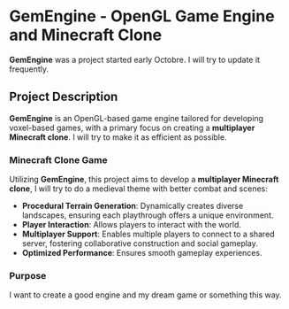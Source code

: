 # GemEngine - OpenGL Game Engine and Minecraft Clone

**GemEngine** was a project started early Octobre. I will try to update it frequently.

## Project Description

**GemEngine** is an OpenGL-based game engine tailored for developing voxel-based games, with a primary focus on creating a **multiplayer Minecraft clone**. I will try to make it as efficient as possible.

### Minecraft Clone Game

Utilizing **GemEngine**, this project aims to develop a **multiplayer Minecraft clone**, I will try to do a medieval theme with better combat and scenes:

- **Procedural Terrain Generation**: Dynamically creates diverse landscapes, ensuring each playthrough offers a unique environment.
- **Player Interaction**: Allows players to interact with the world.
- **Multiplayer Support**: Enables multiple players to connect to a shared server, fostering collaborative construction and social gameplay.
- **Optimized Performance**: Ensures smooth gameplay experiences.

### Purpose

I want to create a good engine and my dream game or something this way.
